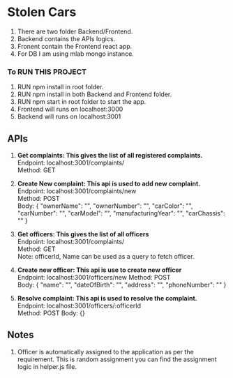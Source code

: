 # Stolen Cars
1. There are two folder Backend/Frontend.
2. Backend contains the APIs logics.
3. Fronent contain the Frontend react app.
4. For DB I am using mlab mongo instance.

### To RUN THIS PROJECT
1. RUN npm install in root folder.
2. RUN npm install in both Backend and Frontend folder.
3. RUN npm start in root folder to start the app.
4. Frontend will runs on localhost:3000
5. Backend will runs on localhost:3001

## APIs
1. <b> Get complaints: This gives the list of all registered complaints.</b><br>
Endpoint: localhost:3001/complaints/<br>
Method: GET

2. <b>Create New complaint: This api is used to add new complaint. </b> <br>
Endpoint: localhost:3001/complaints/new <br>
Method: POST <br>
Body: {
    "ownerName": "",
	"ownerNumber": "",
    "carColor": "",
    "carNumber": "",
    "carModel": "",
    "manufacturingYear": "",
    "carChassis": ""
} 

3. <b> Get officers: This gives the list of all officers</b><br>
Endpoint: localhost:3001/complaints/<br>
Method: GET <br>
Note: officerId, Name can be used as a query to fetch officer.


4. <b> Create new officer: This api is use to create new officer </b> <br>
Endpoint: localhost:3001/officers/new
Method: POST <br>
Body: {
    "name": "",
    "dateOfBirth": "",
    "address": "",
    "phoneNumber": ""
}

5. <b> Resolve complaint: This api is used to resolve the complaint.</b><br>
Endpoint: localhost:3001/officers/:officerId <br>
Method: POST
Body: {} 

## Notes
1. Officer is automatically assigned to the application as per the requirement. This is random assignment you can find the assignment logic in helper.js file.


